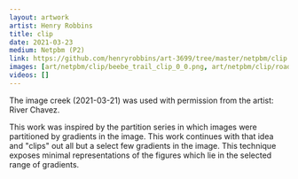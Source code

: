 ```yaml
---
layout: artwork
artist: Henry Robbins
title: clip
date: 2021-03-23
medium: Netpbm (P2)
link: https://github.com/henryrobbins/art-3699/tree/master/netpbm/clip
images: [art/netpbm/clip/beebe_trail_clip_0_0.png, art/netpbm/clip/road_day_clip_0_0.png, art/netpbm/clip/creek_clip_0_0.png, art/netpbm/clip/tree_light_clip_1_2.png, art/netpbm/clip/buildings_night_clip_2_3.png, art/netpbm/clip/porch_clip_4_8.png, art/netpbm/clip/wall_light_clip_5_6.png, art/netpbm/clip/laundry_clip_0_1.png]
videos: []
---
```

The image creek (2021-03-21) was used with permission from the artist:
River Chavez.

This work was inspired by the partition series in which images were partitioned
by gradients in the image. This work continues with that idea and "clips" out
all but a select few gradients in the image. This technique exposes minimal
representations of the figures which lie in the selected range of gradients.

